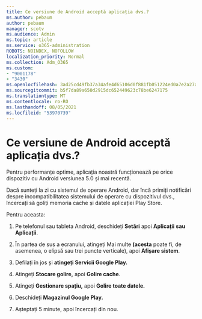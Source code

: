 ```yaml
---
title: Ce versiune de Android acceptă aplicația dvs.?
ms.author: pebaum
author: pebaum
manager: scotv
ms.audience: Admin
ms.topic: article
ms.service: o365-administration
ROBOTS: NOINDEX, NOFOLLOW
localization_priority: Normal
ms.collection: Adm_O365
ms.custom:
- "9001178"
- "3430"
ms.openlocfilehash: 3ad25cd49fb37a34afe4d65106d0f881fb051224ed0a7e2a27a1fd2f52645433
ms.sourcegitcommit: b5f7da89a650d2915dc652449623c78be6247175
ms.translationtype: MT
ms.contentlocale: ro-RO
ms.lasthandoff: 08/05/2021
ms.locfileid: "53970739"
---
```

# <a name="what-version-of-android-does-your-app-support"></a>Ce versiune de Android acceptă aplicația dvs.?

Pentru performanțe optime, aplicația noastră funcționează pe orice dispozitiv cu Android versiunea 5.0 și mai recentă.

Dacă sunteți la zi cu sistemul de operare Android, dar încă primiți notificări despre incompatibilitatea sistemului de operare cu dispozitivul dvs., încercați să goliți memoria cache și datele aplicației Play Store.

Pentru aceasta: 

1. Pe telefonul sau tableta Android, deschideți **Setări** apoi **Aplicații** **sau Aplicații**.

2. În partea de sus a ecranului, atingeți Mai multe **(acesta** poate fi, de asemenea, o elipsă sau trei puncte verticale), apoi **Afișare sistem**. 

3. Defilați în jos și **atingeți Servicii Google Play.** 

4. Atingeți **Stocare golire,** apoi **Golire cache**. 

5. Atingeți **Gestionare spațiu,** apoi **Golire toate datele.** 

6. Deschideți **Magazinul Google Play.** 

7. Așteptați 5 minute, apoi încercați din nou. 